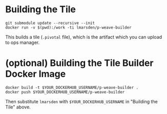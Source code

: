 # Building the Tile

```
git submodule update --recursive --init
docker run -v $(pwd):/work -ti lmarsden/p-weave-builder
```

This builds a tile (`.pivotal` file), which is the artifact which you can upload to ops manager.

# (optional) Building the Tile Builder Docker Image

```
docker build -t $YOUR_DOCKERHUB_USERNAME/p-weave-builder .
docker push $YOUR_DOCKERHUB_USERNAME/p-weave-builder
```

Then substitute `lmarsden` with `$YOUR_DOCKERHUB_USERNAME` in "Building the Tile" above.
